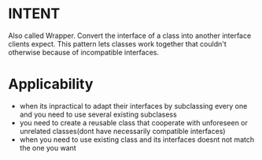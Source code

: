 # INTENT

Also called Wrapper. Convert the interface of a class into another interface clients expect. This pattern lets classes work together that couldn't otherwise because of incompatible interfaces.

# Applicability

 - when its inpractical to adapt their interfaces by subclassing every one and you need to use several existing subclasess
 - you need to create a reusable class that cooperate with unforeseen or unrelated classes(dont have necessarily compatible interfaces)
 - when you need to use existing class and its interfaces doesnt not match the one you want